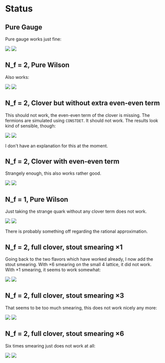 # Status

## Pure Gauge

Pure gauge works just fine:

![](plots/pure-gauge-plaquette.png)
![](plots/pure-gauge-deltaH.png)

## N_f = 2, Pure Wilson

Also works:

![](plots/wilson2-plaquette.png)
![](plots/wilson2-deltaH.png)

## N_f = 2, Clover but without extra even-even term

This should not work, the even-even term of the clover is missing. The fermions
are simulated using `CONSTDET`. It should not work. The results look kind of
sensible, though:

![](plots/partial_clover2-plaquette.png)
![](plots/partial_clover2-deltaH.png)

I don't have an explanation for this at the moment.

## N_f = 2, Clover with even-even term

Strangely enough, this also works rather good.

![](plots/full_clover2-plaquette.png)
![](plots/full_clover2-deltaH.png)

## N_f = 1, Pure Wilson

Just taking the strange quark without any clover term does not work.

![](plots/wilson1-plaquette.png)
![](plots/wilson1-deltaH.png)

There is probably something off regarding the rational approximation.

## N_f = 2, full clover, stout smearing ×1

Going back to the two flavors which have worked already, I now add the stout
smearing. With ×6 smearing on the small 4 lattice, it did not work. With ×1
smearing, it seems to work somewhat:

![](plots/clover2-stout1-plaquette.png)
![](plots/clover2-stout1-deltaH.png)

## N_f = 2, full clover, stout smearing ×3

That seems to be too much smearing, this does not work nicely any more:

![](plots/clover2-stout1-plaquette.png)
![](plots/clover2-stout1-deltaH.png)

## N_f = 2, full clover, stout smearing ×6

Six times smearing just does not work at all:

![](plots/clover2-stout1-plaquette.png)
![](plots/clover2-stout1-deltaH.png)
